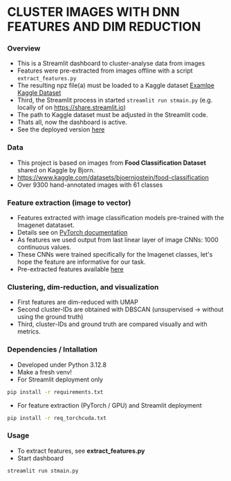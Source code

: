 # CLUSTER IMAGES WITH DNN FEATURES AND DIM REDUCTION

### Overview
* This is a Streamlit dashboard to cluster-analyse data from images
* Features were pre-extracted from images offline with a script ```extract_features.py```
* The resulting npz file(a) must be loaded to a Kaggle dataset [Examlpe Kaggle Dataset](https://www.kaggle.com/datasets/sezaugg/food-classification-features-v01)
* Third, the Streamlit process in started ```streamlit run stmain.py``` (e.g. locally of on https://share.streamlit.io)
* The path to Kaggle dataset must be adjusted in the Streamlit code.
* Thats all, now the dashboard is active.
* See the deployed version [here](https://food-image-clustering.streamlit.app)

### Data
* This project is based on images from **Food Classification Dataset** shared on Kaggle by Bjorn.
* https://www.kaggle.com/datasets/bjoernjostein/food-classification
* Over 9300 hand-annotated images with 61 classes

### Feature extraction (image to vector)
* Features extracted with image classification models pre-trained with the Imagenet datataset.
* Details see on [PyTorch documentation](https://docs.pytorch.org/vision/main/models.html)
* As features we used output from last linear layer of image CNNs: 1000 continuous values. 
* These CNNs were trained specifically for the Imagenet classes, let's hope the feature are informative for our task.
* Pre-extracted features available [here](https://www.kaggle.com/datasets/sezaugg/food-classification-features-v01)

### Clustering, dim-reduction, and visualization
* First features are dim-reduced with UMAP
* Second cluster-IDs are obtained with DBSCAN (unsupervised -> without using the ground truth)
* Third, cluster-IDs and ground truth are compared visually and with metrics.

### Dependencies / Intallation
* Developed under Python 3.12.8
* Make a fresh venv!
* For Streamlit deployment only
```bash 
pip install -r requirements.txt
```
* For feature extraction (PyTorch / GPU) and Streamlit deployment 
```bash 
pip install -r req_torchcuda.txt
```

### Usage 
*  To extract features, see **extract_features.py**
*  Start dashboard
```bash 
streamlit run stmain.py
```


